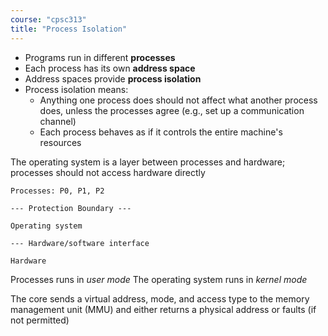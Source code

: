 ```yaml
---
course: "cpsc313"
title: "Process Isolation"
---
```


- Programs run in different **processes**
- Each process has its own **address space**
- Address spaces provide **process isolation**
- Process isolation means:
    - Anything one process does should not affect what another process does, unless the processes agree (e.g., set up a communication channel)
    - Each process behaves as if it controls the entire machine's resources

The operating system is a layer between processes and hardware; processes should not access hardware directly
```
Processes: P0, P1, P2

--- Protection Boundary ---

Operating system

--- Hardware/software interface

Hardware
```

Processes runs in *user mode*
The operating system runs in *kernel mode*

The core sends a virtual address, mode, and access type to the memory management unit (MMU) and
either returns a physical address or faults (if not permitted)